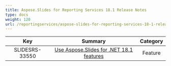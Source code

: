```yaml
---
title: Aspose.Slides for Reporting Services 18.1 Release Notes
type: docs
weight: 120
url: /reportingservices/aspose-slides-for-reporting-services-18-1-release-notes/
---
```


|**Key** |**Summary** |**Category** |
| :-: | :-: | :-: |
|SLIDESRS-33550|[Use Aspose.Slides for .NET 18.1 features](https://docs.aspose.com/display/slidesnet/Aspose.Slides+for+.NET+18.1+Release+Notes)|Feature|

